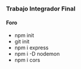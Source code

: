 ### Trabajo Integrador Final

####  Foro

- npm init
- git init
- npm i express
- npm i -D nodemon
- npm i cors 
